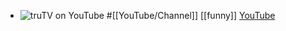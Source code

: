 - ![truTV on YouTube](https://yt3.googleusercontent.com/BVjs_wfhIdY1xcRWsl7JysOT34PyUFIOyIyoBxnJlXdZQ9LujxPr5To4NvfsUYqwkKTyvHz4PPY=w2120-fcrop64=1,00005a57ffffa5a8-k-c0xffffffff-no-nd-rj)
  #[[YouTube/Channel]] [[funny]] 
  [YouTube](https://www.youtube.com/@trutv)